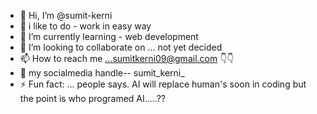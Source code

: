 - 👋 Hi, I’m @sumit-kerni
- 👀 i like to do - work in easy way
- 🌱 I’m currently learning - web development
- 💞️ I’m looking to collaborate on ... not yet decided
- 📫 How to reach me ...sumitkerni09@gmail.com 👇👇
- 📲 my socialmedia handle-- sumit_kerni_
- ⚡ Fun fact: ... people says. AI will replace human's soon in coding but the point is who programed AI.....?? 

<!---
sumit-kerni/sumit-kerni is a ✨ special ✨ repository because its `README.md` (this file) appears on your GitHub profile.
You can click the Preview link to take a look at your changes.
--->
